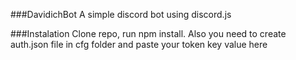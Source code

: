 ###DavidichBot
A simple discord bot using discord.js

###Instalation
Clone repo, run npm install.
Also you need to create auth.json file in cfg folder and paste your token key value here